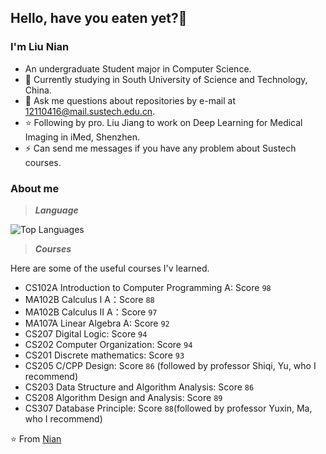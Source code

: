 ## Hello, have you eaten yet?👋

### I'm Liu Nian

- An undergraduate Student major in Computer Science.
- 🌱 Currently studying in South University of Science and Technology, China.
- 💬 Ask me questions about repositories by e-mail at 12110416@mail.sustech.edu.cn.
- ⭐ Following by pro. Liu Jiang to work on Deep Learning for Medical Imaging in iMed, Shenzhen.
- ⚡ Can send me messages if you have any problem about Sustech courses.

### About me

> ***Language***

![Top Languages](https://github-readme-stats.vercel.app/api/top-langs/?username=LN57421&layout=compact&langs_count=12)

> ***Courses***

Here are some of the useful courses I'v learned.

- CS102A Introduction to Computer Programming A:  Score `98`
- MA102B Calculus I A：Score `88`
- MA102B Calculus II A：Score `97`
- MA107A Linear Algebra A: Score `92`
- CS207 Digital Logic: Score `94`
- CS202 Computer Organization: Score `94`
- CS201 Discrete mathematics: Score `93`
- CS205 C/CPP Design: Score `86` (followed by professor Shiqi, Yu, who I recommend)
- CS203 Data Structure and Algorithm Analysis: Score `86`
- CS208 Algorithm Design and Analysis: Score `89`
- CS307 Database Principle: Score `88`(followed by professor Yuxin, Ma, who I recommend)


⭐️ From [Nian]([https://github.com/JoeyBling](https://github.com/LN57421)https://github.com/LN57421)
